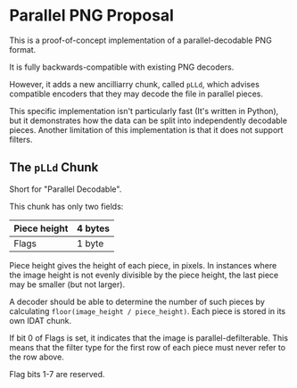 # Parallel PNG Proposal

This is a proof-of-concept implementation of a parallel-decodable PNG format.

It is fully backwards-compatible with existing PNG decoders.

However, it adds a new ancilliarry chunk, called `pLLd`, which advises compatible encoders that they may
decode the file in parallel pieces.

This specific implementation isn't particularly fast (It's written in Python), but it demonstrates how the data
can be split into independently decodable pieces. Another limitation of this implementation is that it does not support filters.

## The `pLLd` Chunk

Short for "Parallel Decodable".

This chunk has only two fields:

| Piece height | 4 bytes |
|--------------|---------|
| Flags        | 1 byte  |

Piece height gives the height of each piece, in pixels. In instances where the image height is not evenly divisible by the piece height,
the last piece may be smaller (but not larger).

A decoder should be able to determine the number of such pieces by calculating `floor(image_height / piece_height)`. Each piece is stored in its own IDAT chunk.

If bit 0 of Flags is set, it indicates that the image is parallel-defilterable. This means that the filter type for the first row of each piece must never refer to the row above.

Flag bits 1-7 are reserved.